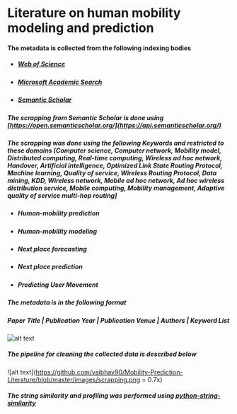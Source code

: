 # Literature on human mobility modeling and prediction


#### The metadata is collected from the following indexing bodies  
  - ##### [Web of Science](https://apps.webofknowledge.com/WOS_GeneralSearch_input.do?product=WOS&search_mode=GeneralSearch&SID=C5uHbS2XkmFRw4V47rb&preferencesSaved=)
  - ##### [Microsoft Academic Search](https://preview.academic.microsoft.com/home)
  - ##### [Semantic Scholar](https://www.semanticscholar.org/)

##### The scrapping from Semantic Scholar is done using [https://open.semanticscholar.org/](https://api.semanticscholar.org/)
##### The scrapping was done using the following Keywords and restricted to these domains [Computer science, Computer network, Mobility model, Distributed computing, Real-time computing, Wireless ad hoc network, Handover, Artificial intelligence, Optimized Link State Routing Protocol, Machine learning, Quality of service, Wireless Routing Protocol, Data mining, KDD, Wireless network, Mobile ad hoc network, Ad hoc wireless distribution service, Mobile computing, Mobility management, Adaptive quality of service multi-hop routing]
- ##### Human-mobility prediction
- ##### Human-mobility modeling
- ##### Next place forecasting
- ##### Next place prediction
- ##### Predicting User Movement

##### The metadata is in the following format
##### Paper Title | Publication Year | Publication Venue | Authors | Keyword List
![alt text](https://github.com/vaibhav90/Mobility-Prediction-Literature/blob/master/images/met_data.jpg)


##### The pipeline for cleaning the collected data is described below
![alt text](https://github.com/vaibhav90/Mobility-Prediction-Literature/blob/master/images/scrapping.png = 0.7x)

##### The string similarity and profiling was performed using [python-string-similarity](https://github.com/luozhouyang/python-string-similarity)
